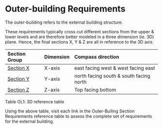 # Outer-building Requirements

The outer-building refers to the external building structure.

These requirements typically cross cut different sections from the upper & lower levels and are therefore better modeled in a three dimension (ie. 3D) plane. Hence, the final sections X, Y & Z are all in reference to the 3D axis.

|Section Group|Dimension|Compass direction|
|:---|:---|:---|
|[Section X](./section-X-requirements.md)|X-axis|east facing west & west facing east|
|[Section Y](./section-Y-requirements.md)|Y-axis|north facing south & south facing north|
|[Section Z](./section-Z-requirements.md)|Z-axis|Top facing bottom|

Table OL1: 3D reference table

Using the above table, visit each link in the Outer-Builing Section Requirements reference table to assess the complete set of requirements for the external building.
